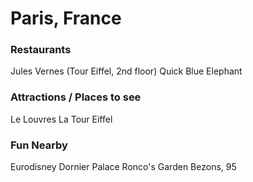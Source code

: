 # Paris, France

### Restaurants

Jules Vernes (Tour Eiffel, 2nd floor)
Quick
Blue Elephant

### Attractions / Places to see

Le Louvres
La Tour Eiffel

### Fun Nearby

Eurodisney
Dornier Palace
Ronco's Garden
Bezons, 95
